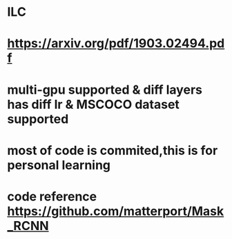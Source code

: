 # ILC
# https://arxiv.org/pdf/1903.02494.pdf
# multi-gpu supported & diff layers has diff lr & MSCOCO dataset supported
# most of code is commited,this is for personal learning
# code reference https://github.com/matterport/Mask_RCNN
